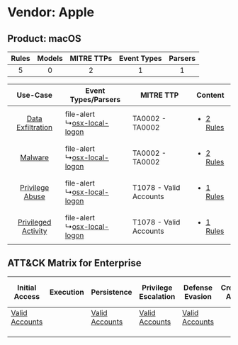 Vendor: Apple
=============
Product: macOS
--------------
| Rules | Models | MITRE TTPs | Event Types | Parsers |
|:-----:|:------:|:----------:|:-----------:|:-------:|
|   5   |   0    |     2      |      1      |    1    |

|    Use-Case    | Event Types/Parsers    | MITRE TTP    | Content    |
|:----:| ---- | ---- | ---- |
|   [Data Exfiltration](../../../UseCases/uc_data_exfiltration.md)   |  file-alert<br> ↳[osx-local-logon](Ps/pC_osxlocallogon.md)<br> | TA0002 - TA0002<br>        | [<ul><li>2 Rules</li></ul>](RM/r_m_apple_macos_Data_Exfiltration.md)   |
|    [Malware](../../../UseCases/uc_malware.md)    |  file-alert<br> ↳[osx-local-logon](Ps/pC_osxlocallogon.md)<br> | TA0002 - TA0002<br>        | [<ul><li>2 Rules</li></ul>](RM/r_m_apple_macos_Malware.md)    |
|     [Privilege Abuse](../../../UseCases/uc_privilege_abuse.md)     |  file-alert<br> ↳[osx-local-logon](Ps/pC_osxlocallogon.md)<br> | T1078 - Valid Accounts<br> | [<ul><li>1 Rules</li></ul>](RM/r_m_apple_macos_Privilege_Abuse.md)     |
| [Privileged Activity](../../../UseCases/uc_privileged_activity.md) |  file-alert<br> ↳[osx-local-logon](Ps/pC_osxlocallogon.md)<br> | T1078 - Valid Accounts<br> | [<ul><li>1 Rules</li></ul>](RM/r_m_apple_macos_Privileged_Activity.md) |

ATT&CK Matrix for Enterprise
----------------------------
| Initial Access                                                      | Execution | Persistence                                                         | Privilege Escalation                                                | Defense Evasion                                                     | Credential Access | Discovery | Lateral Movement | Collection | Command and Control | Exfiltration | Impact |
| ------------------------------------------------------------------- | --------- | ------------------------------------------------------------------- | ------------------------------------------------------------------- | ------------------------------------------------------------------- | ----------------- | --------- | ---------------- | ---------- | ------------------- | ------------ | ------ |
| [Valid Accounts](https://attack.mitre.org/techniques/T1078)<br><br> |           | [Valid Accounts](https://attack.mitre.org/techniques/T1078)<br><br> | [Valid Accounts](https://attack.mitre.org/techniques/T1078)<br><br> | [Valid Accounts](https://attack.mitre.org/techniques/T1078)<br><br> |                   |           |                  |            |                     |              |        |